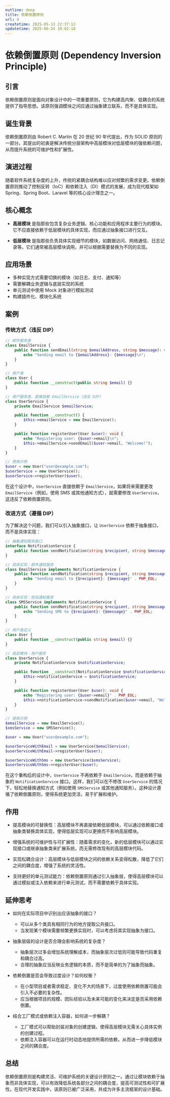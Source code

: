 ```yaml
---
outline: deep
title: 依赖倒置原则
url: 4
createtime: 2025-05-13 22:37:12
updatetime: 2025-06-24 10:02:18
---
```


# 依赖倒置原则 (Dependency Inversion Principle)

## 引言
依赖倒置原则是面向对象设计中的一项重要原则，它为构建高内聚、低耦合的系统提供了指导思想。该原则强调模块之间应通过抽象建立联系，而不是具体实现。

## 诞生背景
依赖倒置原则由 Robert C. Martin 在 20 世纪 90 年代提出，作为 SOLID 原则的一部分。其提出的初衷是解决传统分层架构中高层模块对低层模块的强依赖问题，从而提升系统的可维护性和扩展性。

## 演进过程
随着软件系统复杂度的上升，传统的紧耦合结构难以应对频繁的需求变更。依赖倒置原则推动了控制反转（IoC）和依赖注入（DI）模式的发展，成为现代框架如 Spring、Spring Boot、Laravel 等的核心设计理念之一。

## 核心概念
- **高层模块** 是指那些包含复杂业务逻辑、核心功能和应用程序主要行为的模块。它不应直接依赖于低层模块的具体实现，而应通过抽象接口进行交互。
  
- **低层模块** 是指那些负责具体实现细节的模块，如数据访问、网络通信、日志记录等。它们通常被高层模块调用，并可以根据需要替换为不同的实现。

## 应用场景
- 多种实现方式需要切换的模块（如日志、支付、通知等）
- 需要解耦业务逻辑与底层实现的系统
- 单元测试中使用 Mock 对象进行模拟测试
- 构建插件化、模块化系统

## 案例
### 传统方式（违反 DIP）
```php
// 邮件服务类
class EmailService {
    public function sendEmail(string $emailAddress, string $message): void {
        echo "Sending email to {$emailAddress}: {$message}\n";
    }
}

// 用户类
class User {
    public function __construct(public string $email) {}
}

// 用户服务类，直接依赖 EmailService（违反 DIP）
class UserService {
    private EmailService $emailService;

    public function __construct() {
        $this->emailService = new EmailService();
    }

    public function registerUser(User $user): void {
        echo "Registering user: {$user->email}\n";
        $this->emailService->sendEmail($user->email, "Welcome!");
    }
}

// 使用示例
$user = new User("user@example.com");
$userService = new UserService();
$userService->registerUser($user);
```

在这个设计中，`UserService` 直接依赖于 `EmailService`，如果将来需要更改 `EmailService`（例如，使用 SMS 或其他通知方式），就需要修改 `UserService`，这违反了依赖倒置原则。

### 改进方式（遵循 DIP）
为了解决这个问题，我们可以引入抽象接口，让 `UserService` 依赖于抽象接口，而不是具体实现：

```php
// 抽象通知服务接口
interface NotificationService {
    public function sendNotification(string $recipient, string $message): void;
}

// 具体实现：邮件通知服务
class EmailService implements NotificationService {
    public function sendNotification(string $recipient, string $message): void {
        echo "Sending email to {$recipient}: {$message}" . PHP_EOL;
    }
}

// 具体实现：短信通知服务
class SMSService implements NotificationService {
    public function sendNotification(string $recipient, string $message): void {
        echo "Sending SMS to {$recipient}: {$message}" . PHP_EOL;
    }
}

// 用户类定义
class User {
    public function __construct(public string $email) {}
}

// 高层模块：用户服务
class UserService {
    private NotificationService $notificationService;

    public function __construct(NotificationService $notificationService) {
        $this->notificationService = $notificationService;
    }

    public function registerUser(User $user): void {
        echo "Registering user: {$user->email}" . PHP_EOL;
        $this->notificationService->sendNotification($user->email, "Welcome!");
    }
}

// 使用示例
$emailService = new EmailService();
$smsService = new SMSService();

$user = new User("user@example.com");

$userServiceWithEmail = new UserService($emailService);
$userServiceWithEmail->registerUser($user);

$userServiceWithSms = new UserService($smsService);
$userServiceWithSms->registerUser($user);
```

在这个重构后的设计中，`UserService` 不再依赖于 `EmailService`，而是依赖于抽象的 `NotificationService` 接口。这样，我们可以在不修改 `UserService` 的情况下，轻松地替换通知方式（例如使用 `SMSService` 或其他通知服务）。这种设计遵循了依赖倒置原则，使得系统更加灵活，易于扩展和维护。

## 作用
- 提高模块的可替换性：高层模块不再直接依赖低层模块，可以通过依赖接口或抽象类替换具体实现，使得低层实现可以更换而不影响高层模块。

- 增强系统的可维护性与可扩展性：随着需求的变化，新的低层模块可以通过实现接口或继承抽象类来扩展系统，而无需修改现有的高层模块代码。

- 实现松耦合设计：高层模块与低层模块之间的依赖关系变得松散，降低了它们之间的耦合度，增强了系统的灵活性。

- 支持更好的单元测试能力：依赖倒置原则通过引入抽象层，使得高层模块可以通过模拟或注入依赖来进行单元测试，而不需要依赖于具体实现。

## 延伸思考
- 如何在实际项目中识别出应该抽象的接口？
  - 可以从多个类具有相同行为的地方提取公共接口。
  - 当发现某个模块需要频繁更换实现时，可以考虑将其实现抽象为接口。

- 抽象层级的设计是否合理会影响系统的复杂度？
  - 抽象层次过多会增加系统理解成本，而抽象层次过低则可能导致代码重复和耦合过高。
  - 合理的抽象应当反映业务逻辑的本质，而不是简单的为了抽象而抽象。

- 依赖倒置是否会导致过度设计？如何权衡？
  - 在小型项目或者需求稳定、变化不大的场景下，过度使用依赖倒置可能会引入不必要的复杂性。
  - 应当根据项目的规模、团队经验以及未来可能的变化来决定是否采用依赖倒置。

- 结合工厂模式或依赖注入容器，如何进一步解耦？
  - 工厂模式可以帮助封装对象的创建逻辑，使得高层模块无需关心具体实例的创建过程。
  - 依赖注入容器可以在运行时动态地提供所需的依赖，从而进一步降低模块之间的耦合度。

## 总结
依赖倒置原则是构建灵活、可维护系统的关键设计原则之一。通过让模块依赖于抽象而非具体实现，可以有效降低系统各部分之间的耦合度，提高可测试性和可扩展性。在现代开发实践中，该原则已被广泛采用，并成为许多主流框架的设计基础。
